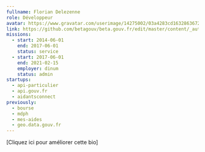 ```yaml
---
fullname: Florian Delezenne
role: Développeur
avatar: https://www.gravatar.com/userimage/14275002/03a4283cd1632863672a3e249abdb8cb.png?size=512
link: https://github.com/betagouv/beta.gouv.fr/edit/master/content/_authors/florian.delezenne.md
missions:
  - start: 2014-06-01
    end: 2017-06-01
    status: service
  - start: 2017-06-01
    end: 2021-02-15
    employer: dinum
    status: admin
startups:
  - api-particulier
  - api.gouv.fr
  - aidantsconnect
previously:
  - bourse
  - mdph
  - mes-aides
  - geo.data.gouv.fr
---
```


[Cliquez ici pour améliorer cette bio]
